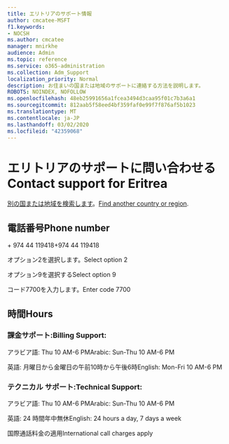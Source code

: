 ```yaml
---
title: エリトリアのサポート情報
author: cmcatee-MSFT
f1.keywords:
- NOCSH
ms.author: cmcatee
manager: mnirkhe
audience: Admin
ms.topic: reference
ms.service: o365-administration
ms.collection: Adm_Support
localization_priority: Normal
description: お住まいの国または地域のサポートに連絡する方法を説明します。
ROBOTS: NOINDEX, NOFOLLOW
ms.openlocfilehash: 48eb25991656a1fcea3494d3caa95f01c7b3a6a1
ms.sourcegitcommit: 812aab5f58eed4bf359faf0e99f7f876af5b1023
ms.translationtype: MT
ms.contentlocale: ja-JP
ms.lasthandoff: 03/02/2020
ms.locfileid: "42359068"
---
```

# <a name="contact-support-for-eritrea"></a><span data-ttu-id="f1980-103">エリトリアのサポートに問い合わせる</span><span class="sxs-lookup"><span data-stu-id="f1980-103">Contact support for Eritrea</span></span>

<span data-ttu-id="f1980-104">[別の国または地域を検索します](../contact-support-for-business-products.md)。</span><span class="sxs-lookup"><span data-stu-id="f1980-104">[Find another country or region](../contact-support-for-business-products.md).</span></span>

## <a name="phone-number"></a><span data-ttu-id="f1980-105">電話番号</span><span class="sxs-lookup"><span data-stu-id="f1980-105">Phone number</span></span>
<span data-ttu-id="f1980-106">+ 974 44 119418</span><span class="sxs-lookup"><span data-stu-id="f1980-106">+974 44 119418</span></span>

<span data-ttu-id="f1980-107">オプション2を選択します。</span><span class="sxs-lookup"><span data-stu-id="f1980-107">Select option 2</span></span>

<span data-ttu-id="f1980-108">オプション9を選択する</span><span class="sxs-lookup"><span data-stu-id="f1980-108">Select option 9</span></span>

<span data-ttu-id="f1980-109">コード7700を入力します。</span><span class="sxs-lookup"><span data-stu-id="f1980-109">Enter code 7700</span></span>

## <a name="hours"></a><span data-ttu-id="f1980-110">時間</span><span class="sxs-lookup"><span data-stu-id="f1980-110">Hours</span></span>
### <a name="billing-support"></a><span data-ttu-id="f1980-111">課金サポート:</span><span class="sxs-lookup"><span data-stu-id="f1980-111">Billing Support:</span></span>

<span data-ttu-id="f1980-112">アラビア語: Thu 10 AM-6 PM</span><span class="sxs-lookup"><span data-stu-id="f1980-112">Arabic: Sun-Thu 10 AM-6 PM</span></span>

<span data-ttu-id="f1980-113">英語: 月曜日から金曜日の午前10時から午後6時</span><span class="sxs-lookup"><span data-stu-id="f1980-113">English: Mon-Fri 10 AM-6 PM</span></span>

### <a name="technical-support"></a><span data-ttu-id="f1980-114">テクニカル サポート:</span><span class="sxs-lookup"><span data-stu-id="f1980-114">Technical Support:</span></span>

<span data-ttu-id="f1980-115">アラビア語: Thu 10 AM-6 PM</span><span class="sxs-lookup"><span data-stu-id="f1980-115">Arabic: Sun-Thu 10 AM-6 PM</span></span>

<span data-ttu-id="f1980-116">英語: 24 時間年中無休</span><span class="sxs-lookup"><span data-stu-id="f1980-116">English: 24 hours a day, 7 days a week</span></span>

<span data-ttu-id="f1980-117">国際通話料金の適用</span><span class="sxs-lookup"><span data-stu-id="f1980-117">International call charges apply</span></span>
